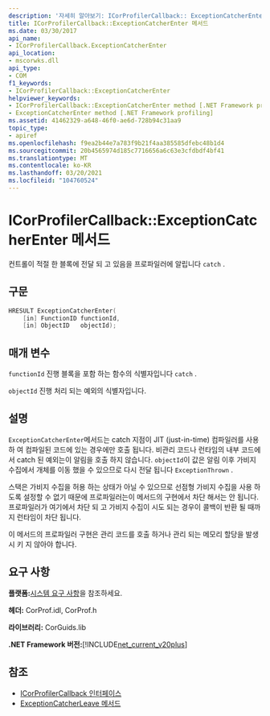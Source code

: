 ```yaml
---
description: '자세히 알아보기: ICorProfilerCallback:: ExceptionCatcherEnter 메서드'
title: ICorProfilerCallback::ExceptionCatcherEnter 메서드
ms.date: 03/30/2017
api_name:
- ICorProfilerCallback.ExceptionCatcherEnter
api_location:
- mscorwks.dll
api_type:
- COM
f1_keywords:
- ICorProfilerCallback::ExceptionCatcherEnter
helpviewer_keywords:
- ICorProfilerCallback::ExceptionCatcherEnter method [.NET Framework profiling]
- ExceptionCatcherEnter method [.NET Framework profiling]
ms.assetid: 41462329-a648-46f0-ae6d-728b94c31aa9
topic_type:
- apiref
ms.openlocfilehash: f9ea2b44e7a783f9b21f4aa385585dfebc48b1d4
ms.sourcegitcommit: 20b4565974d185c7716656a6c63e3cfdbdf4bf41
ms.translationtype: MT
ms.contentlocale: ko-KR
ms.lasthandoff: 03/20/2021
ms.locfileid: "104760524"
---
```

# <a name="icorprofilercallbackexceptioncatcherenter-method"></a>ICorProfilerCallback::ExceptionCatcherEnter 메서드

컨트롤이 적절 한 블록에 전달 되 고 있음을 프로파일러에 알립니다 `catch` .  
  
## <a name="syntax"></a>구문  
  
```cpp  
HRESULT ExceptionCatcherEnter(  
    [in] FunctionID functionId,  
    [in] ObjectID   objectId);  
```  
  
## <a name="parameters"></a>매개 변수

`functionId` 진행 블록을 포함 하는 함수의 식별자입니다 `catch` .
  
`objectId` 진행 처리 되는 예외의 식별자입니다.

## <a name="remarks"></a>설명  

 `ExceptionCatcherEnter`메서드는 catch 지점이 JIT (just-in-time) 컴파일러를 사용 하 여 컴파일된 코드에 있는 경우에만 호출 됩니다. 비관리 코드나 런타임의 내부 코드에서 catch 된 예외는이 알림을 호출 하지 않습니다. `objectId`이 값은 알림 이후 가비지 수집에서 개체를 이동 했을 수 있으므로 다시 전달 됩니다 `ExceptionThrown` .  
  
 스택은 가비지 수집을 허용 하는 상태가 아닐 수 있으므로 선점형 가비지 수집을 사용 하도록 설정할 수 없기 때문에 프로파일러는이 메서드의 구현에서 차단 해서는 안 됩니다. 프로파일러가 여기에서 차단 되 고 가비지 수집이 시도 되는 경우이 콜백이 반환 될 때까지 런타임이 차단 됩니다.  
  
 이 메서드의 프로파일러 구현은 관리 코드를 호출 하거나 관리 되는 메모리 할당을 발생 시 키 지 않아야 합니다.  
  
## <a name="requirements"></a>요구 사항  

 **플랫폼:**[시스템 요구 사항](../../get-started/system-requirements.md)을 참조하세요.  
  
 **헤더:** CorProf.idl, CorProf.h  
  
 **라이브러리:** CorGuids.lib  
  
 **.NET Framework 버전:**[!INCLUDE[net_current_v20plus](../../../../includes/net-current-v20plus-md.md)]  
  
## <a name="see-also"></a>참조

- [ICorProfilerCallback 인터페이스](icorprofilercallback-interface.md)
- [ExceptionCatcherLeave 메서드](icorprofilercallback-exceptioncatcherleave-method.md)
